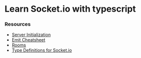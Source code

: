 # Learn Socket.io with typescript

### Resources

-   [Server Initialization](https://socket.io/docs/v4/server-initialization/)
-   [Emit Cheatsheet](https://socket.io/docs/v4/emit-cheatsheet)
-   [Rooms](https://socket.io/docs/v4/rooms/)
-   [Type Definitions for Socket.io](https://socket.io/docs/v4/typescript/)
